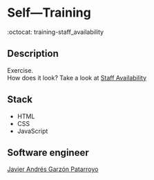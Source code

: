 # Self―Training
:octocat: training-staff_availability

## Description
Exercise.  
How does it look? Take a look at [Staff Availability](https://javierandresgp.github.io/training-staff_availability/)

## Stack
* HTML
* CSS
* JavaScript

## Software engineer
[Javier Andrés Garzón Patarroyo](https://www.javierandresgp.com)
